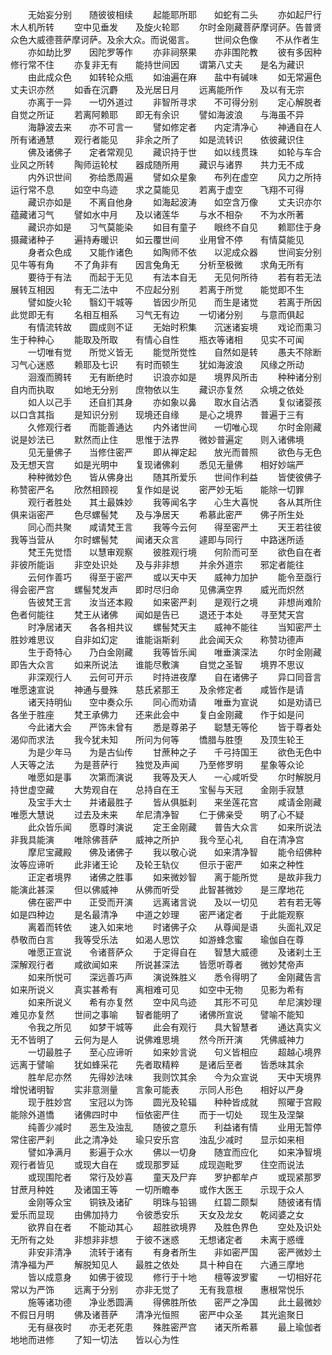 <!-- { "loadSidebar": true } -->
　　无始妄分别　　随彼彼相续
　　起能耶所耶　　如蛇有二头
　　亦如起尸行　　木人机所转
　　空中见垂发　　及旋火轮耶
　　尔时金刚藏菩萨摩诃萨。告普贤众色大威德菩萨摩诃萨。及余大众。而说偈言。
　　世间众色像　　不从作者生
　　亦如劫比罗　　因陀罗等作
　　亦非祠祭果　　亦非围陀教
　　彼有多因种　　修行常不住
　　亦复非无有　　能持世间因
　　谓第八丈夫　　是名为藏识
　　由此成众色　　如转轮众瓶
　　如油遍在麻　　盐中有碱味
　　如无常遍色　　丈夫识亦然
　　如香在沉麝　　及光居日月
　　远离能所作　　及以有无宗
　　亦离于一异　　一切外道过
　　非智所寻求　　不可得分别
　　定心解脱者　　自觉之所证
　　若离阿赖耶　　即无有余识
　　譬如海波浪　　与海虽不异
　　海静波去来　　亦不可言一
　　譬如修定者　　内定清净心
　　神通自在人　　所有诸通慧
　　观行者能见　　非余之所了
　　如是流转识　　依彼藏识住
　　佛及诸佛子　　定者常观见
　　藏识持于世　　如以线贯珠
　　如轮与车合　　业风之所转
　　陶师运轮杖　　器成随所用
　　藏识与诸界　　共力无不成
　　内外识世间　　弥给悉周遍
　　譬如众星象　　布列在虚空
　　风力之所持　　运行常不息
　　如空中鸟迹　　求之莫能见
　　若离于虚空　　飞翔不可得
　　藏识亦如是　　不离自他身
　　如海起波涛　　如空含万像
　　丈夫识亦尔　　蕴藏诸习气
　　譬如水中月　　及以诸莲华
　　与水不相杂　　不为水所著
　　藏识亦如是　　习气莫能染
　　如目有童子　　眼终不自见
　　赖耶住于身　　摄藏诸种子
　　遍持寿暖识　　如云覆世间
　　业用曾不停　　有情莫能见
　　身者众色成　　又能作诸色
　　如陶师不依　　以泥成众器
　　世间妄分别　　见牛等有角
　　不了角非有　　因言兔角无
　　分析至极微　　求角无所有
　　要待于有法　　而起于无见
　　有法本自无　　无见何所待
　　若有若无法　　展转互相因
　　有无二法中　　不应起分别
　　若离于所觉　　能觉即不生
　　譬如旋火轮　　翳幻干城等
　　皆因少所见　　而生是诸觉
　　若离于所因　　此觉即无有
　　名相互相系　　习气无有边
　　一切诸分别　　与意而俱起
　　有情流转故　　圆成则不证
　　无始时积集　　沉迷诸妄境
　　戏论而熏习　　生于种种心
　　能取及所取　　有情心自性
　　瓶衣等诸相　　见实不可闻
　　一切唯有觉　　所觉义皆无
　　能觉所觉性　　自然如是转
　　愚夫不除断　　习气心迷惑
　　赖耶及七识　　有时而顿生
　　犹如海波浪　　风缘之所动
　　洄澓而腾转　　无有断绝时
　　识浪亦如是　　境界风所击
　　种种诸分别　　自内而执取
　　如地无分别　　庶物依以生
　　藏识亦复然　　众境之依处
　　如人以己手　　还自扪其身
　　亦如象以鼻　　取水自沾洒
　　复似诸婴孩　　以口含其指
　　是知识分别　　现境还自缘
　　是心之境界　　普遍于三有
　　久修观行者　　而能善通达
　　内外诸世间　　一切唯心现
　　尔时金刚藏　　说是妙法已
　　默然而止住　　思惟于法界
　　微妙普遍定　　则入诸佛境
　　见无量佛子　　当修住密严
　　即从禅定起　　放光而普照
　　欲色与无色　　及无想天宫
　　如是光明中　　复现诸佛刹
　　悉见无量佛　　相好妙端严
　　种种微妙色　　皆从佛身出
　　随其所爱乐　　世间作利益
　　皆使彼佛子　　称赞密严名
　　欣然相顾视　　复作如是说
　　密严妙无垢　　能除一切罪
　　观行者胜处　　其土最姝妙
　　我等闻名字　　心生大喜悦
　　各从其所住　　俱来诣密严
　　色尽螺髻梵　　及与净居天
　　希慕此密严　　佛子所生处
　　同心而共聚　　咸请梵王言
　　我等今云何　　得至密严土
　　天王若往彼　　我等当营从
　　尔时螺髻梵　　闻诸天众言
　　遽即与同行　　中路迷所适
　　梵王先觉悟　　以慧审观察
　　彼胜观行境　　何阶而可至
　　欲色自在者　　非彼所能诣
　　非空处识处　　及与非非想
　　并余外道宗　　邪定者能往
　　云何作善巧　　得至于密严
　　或以天中天　　威神力加护
　　能令至亟行　　得会密严宫
　　螺髻梵发声　　即时尽归命
　　见佛满空界　　威光而炽然
　　告彼梵王言　　汝当还本殿
　　如来密严刹　　是观行之境
　　非想尚难阶　　色者何能往
　　梵王从诸佛　　闻如是告已
　　退还于本处　　寻至梵天宫
　　时净居诸天　　各各相共议
　　螺髻梵天主　　威神不能往
　　当知密严土　　胜妙难思议
　　自非如幻定　　谁能诣斯刹
　　此会闻天众　　称赞功德声
　　生于奇特心　　乃白金刚藏
　　我等皆乐闻　　唯垂演深法
　　尔时金刚藏　　即告大众言
　　如来所说法　　谁能尽敷演
　　自觉之圣智　　境界不思议
　　非深观行人　　云何可开示
　　时持进夜摩　　自在诸佛子
　　异口同音言　　唯愿速宣说
　　神通与曼殊　　慈氏紧那王
　　及余修定者　　咸皆作是请
　　诸天持明仙　　空中奏众乐
　　同心而劝请　　唯垂为宣说
　　如是劝请已　　各坐于胜座
　　梵王承佛力　　还来此会中
　　复白金刚藏　　作于如是问
　　今此诸大会　　严饰未曾有
　　悉是尊弟子　　聪慧无等伦
　　皆于尊者处　　渴仰而求法
　　我今犹未知　　所问为何等
　　憍腊与胜堕　　及顶生轮王
　　为是少年马　　为是古仙传
　　甘蔗种之子　　千弓持国王
　　欲色无色中　　人天等之法
　　为是菩萨行　　独觉及声闻
　　乃至修罗明　　星象等众论
　　唯愿如是事　　次第而演说
　　我等及天人　　一心咸听受
　　尔时解脱月　　持世虚空藏
　　大势观自在　　总持自在王
　　宝髻与天冠　　金刚手寂慧
　　及宝手大士　　并诸最胜子
　　皆从俱胝刹　　来坐莲花宫
　　咸请金刚藏　　唯愿大慧说
　　过去及未来　　牟尼清净智
　　仁于佛亲受　　明了心不疑
　　此众皆乐闻　　愿尊时演说
　　定王金刚藏　　普告大众言
　　如来所说法　　非我具能演
　　唯除佛菩萨　　威神之所护
　　我今至心礼　　自在清净宫
　　摩尼宝藏殿　　佛及诸佛子
　　我以敬心说　　如来清净智
　　能令绍佛种　　汝等应谛听
　　此非诸王论　　及轮王轨仪
　　但示于密严　　如来之种性
　　正定者境界　　诸佛之胜事
　　如来微妙智　　离于能所觉
　　是故非我力　　能演此甚深
　　但以佛威神　　从佛而听受
　　此智甚微妙　　是三摩地花
　　佛在密严中　　正受而开演
　　远离诸言说　　及以一切见
　　若有若无等　　如是四种边
　　是名最清净　　中道之妙理
　　密严诸定者　　于此能观察
　　离着而转依　　速入如来地
　　时诸佛子众　　从尊闻是语
　　头面礼双足　　恭敬而白言
　　我等受乐法　　如渴人思饮
　　如游蜂念蜜　　瑜伽自在尊
　　唯愿正宣说　　令诸菩萨众
　　于定得自在　　智慧大威德
　　及诸刹土王　　深解观行者
　　咸欲闻如来　　所说甚深法
　　皆愿听尊者　　微妙梵帝声
　　如来所悦可　　深远善巧声
　　演说殊胜义　　悉令得明了
　　金刚藏告言　　如来所说义
　　真实甚希有　　离相难可见
　　如空中无物　　见影为希有
　　如来所说义　　希有亦复然
　　空中风鸟迹　　其形不可见
　　牟尼演妙理　　难见亦复然
　　世间之事喻　　智者能明了
　　诸佛所宣说　　譬喻不能知
　　令我之所见　　如梦干城等
　　此会有观行　　具大智慧者
　　通达真实义　　无不皆明了
　　云何为是人　　说佛难思境
　　然今所开演　　凭佛威神力
　　一切最胜子　　至心应谛听
　　如来妙言说　　句义皆相应
　　超越心境界　　远离于譬喻
　　犹如蜂采花　　先者取精粹
　　是诸后至者　　皆悉味其余
　　胜牟尼亦然　　先得妙法味
　　我则饮其余　　今为众宣说
　　天中天境界　　增悦诸明智
　　实非意测量　　言象可能表
　　示同人形色　　相好以严身
　　现于胜妙宫　　宝冠以为饰
　　圆光及轮辐　　种种皆成就
　　照曜于宫殿　　能除外道憍
　　诸佛四时中　　恒依密严住
　　而于一切处　　现生及涅槃
　　纯善少减时　　恶生及浊乱
　　随彼之意乐　　利益诸有情
　　业用无暂停　　常住密严刹
　　此之清净处　　瑜只安乐宫
　　浊乱少减时　　显示如来相
　　譬如净满月　　影遍于众水
　　佛以一切身　　随宜而应化
　　如来净智境　　观行者皆见
　　或现大自在　　或现那罗延
　　成现迦毗罗　　住空而说法
　　或现围陀者　　常行及妙喜
　　童天及尸弃　　罗护都牟卢
　　或现紧那罗　　甘蔗月种姓
　　及诸国王等　　一切所瞻奉
　　或作大医王　　示现于众人
　　金刚等众宝　　铜铁及诸矿
　　明珠与铅锡　　红碧二颇梨
　　随彼诸有情　　爱乐而显现
　　由佛加持力　　令彼悉安乐
　　天女及龙女　　乾闼婆之女
　　欲界自在者　　不能动其心
　　超胜欲境界　　及胜色界色
　　空处及识处　　无所有之处
　　非想非非想　　于彼不迷惑
　　无想诸定者　　未离于惑缠
　　非安非清净　　流转于诸有
　　有身者所生　　非如密严国
　　密严微妙土　　清净福为严
　　解脱知见人　　最胜之依处
　　具十种自在　　六通三摩地
　　皆以成意身　　如佛于彼现
　　修行于十地　　檀等波罗蜜
　　一切相好花　　常以为严饰
　　远离于分别　　亦非无觉了
　　无有我意根　　惠根常悦乐
　　施等诸功德　　净业悉圆满
　　得佛胜所依　　密严之净国
　　此土最微妙　　不假日月明
　　佛及诸菩萨　　清净光恒照
　　密严中众圣　　其光逾聚日
　　无有昼夜时　　亦无老死患
　　殊胜密严宫　　诸天所希慕
　　最上瑜伽者　　地地而进修
　　了知一切法　　皆以心为性
